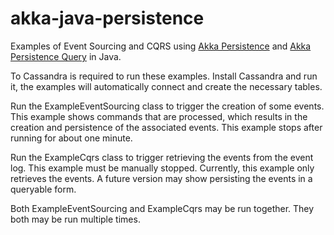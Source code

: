 # akka-java-persistence
Examples of Event Sourcing and CQRS
using [Akka Persistence](http://doc.akka.io/docs/akka/2.4.17/java/persistence.html)
and [Akka Persistence Query](http://doc.akka.io/docs/akka/2.4.17/java/persistence-query.html)
in Java.

To Cassandra is required to run these examples. Install Cassandra and run it, the examples will automatically
connect and create the necessary tables.

Run the ExampleEventSourcing class to trigger the creation of some events. This example shows commands that
are processed, which results in the creation and persistence of the associated events. This example stops after
running for about one minute.

Run the ExampleCqrs class to trigger retrieving the events from the event log. This example must be manually
stopped. Currently, this example only retrieves the events. A future version may show persisting the events
in a queryable form.

Both ExampleEventSourcing and ExampleCqrs may be run together. They both may be run multiple times.